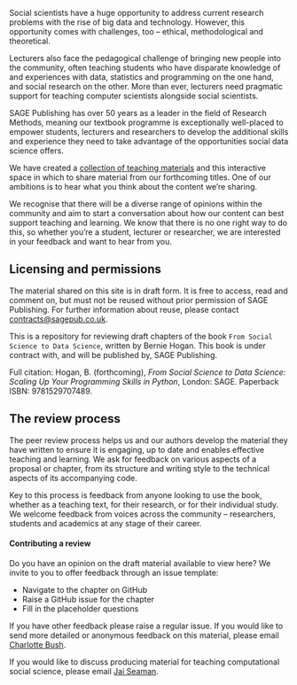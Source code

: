 Social scientists have a huge opportunity to address current research problems with the rise of big data and technology. However, this opportunity comes with challenges, too – ethical, methodological and theoretical. 

Lecturers also face the pedagogical challenge of bringing new people into the community, often teaching students who have disparate knowledge of and experiences with data, statistics and programming on the one hand, and social research on the other. More than ever, lecturers need pragmatic support for teaching computer scientists alongside social scientists. 

SAGE Publishing has over 50 years as a leader in the field of Research Methods, meaning our textbook programme is exceptionally well-placed to empower students, lecturers and researchers to develop the additional skills and experience they need to take advantage of the opportunities social data science offers. 

We have created a [collection of teaching materials](https://github.com/collections/teaching-computational-social-science) and this interactive space in which to share material from our forthcoming titles. One of our ambitions is to hear what you think about the content we’re sharing. 

We recognise that there will be a diverse range of opinions within the community and aim to start a conversation about how our content can best support teaching and learning. We know that there is no one right way to do this, so whether you’re a student, lecturer or researcher, we are interested in your feedback and want to hear from you.

## Licensing and permissions 

The material shared on this site is in draft form. It is free to access, read and comment on, but must not be reused without prior permission of SAGE Publishing. For further information about reuse, please contact [contracts@sagepub.co.uk](mailto:contracts@sagepub.co.uk).

This is a repository for reviewing draft chapters of the book `From Social Science to Data Science`, written by Bernie Hogan. This book is under contract with, and will be published by, SAGE Publishing. 

Full citation: Hogan, B. (forthcoming), *From Social Science to Data Science: Scaling Up Your Programming Skills in Python*, London: SAGE. Paperback ISBN: 9781529707489.

## The review process

The peer review process helps us and our authors develop the material they have written to ensure it is engaging, up to date and enables effective teaching and learning. We ask for feedback on various aspects of a proposal or chapter, from its structure and writing style to the technical aspects of its accompanying code. 

Key to this process is feedback from anyone looking to use the book, whether as a teaching text, for their research, or for their individual study. We welcome feedback from voices across the community – researchers, students and academics at any stage of their career. 

#### Contributing a review

Do you have an opinion on the draft material available to view here? We invite to you to offer feedback through an issue template:

- Navigate to the chapter on GitHub
- Raise a GitHub issue for the chapter
- Fill in the placeholder questions

If you have other feedback please raise a regular issue. If you would like to send more detailed or anonymous feedback on this material, please email [Charlotte Bush](mailto:Charlotte.Bush@sagepub.co.uk). 

If you would like to discuss producing material for teaching computational social science, please email [Jai Seaman](mailto:Jai.Seaman@sagepub.co.uk).




